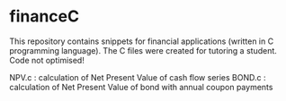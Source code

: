 # financeC
This repository contains snippets for financial applications (written in C programming language).
The C files were created for tutoring a student. Code not optimised!

NPV.c : calculation of Net Present Value of cash flow series
BOND.c : calculation of Net Present Value of bond with annual coupon payments
